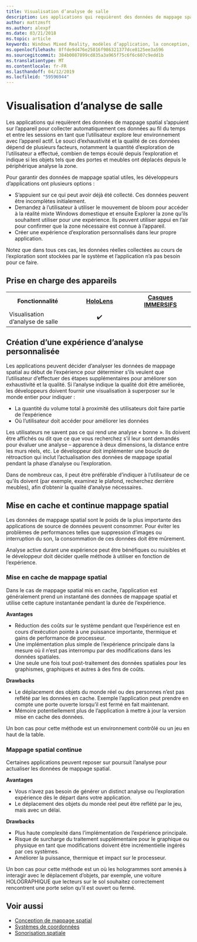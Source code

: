 ```yaml
---
title: Visualisation d’analyse de salle
description: Les applications qui requièrent des données de mappage spatial s’appuient sur l’appareil pour collecter automatiquement ces données au fil du temps et entre les sessions en tant que l’utilisateur explore leur environnement avec l’appareil actif.
author: mattzmsft
ms.author: alexpf
ms.date: 03/21/2018
ms.topic: article
keywords: Windows Mixed Reality, modèles d’application, la conception, HoloLens, analyse de la salle, spatiale de mappage, surface reconstruction, de maillage
ms.openlocfilehash: 8ffde9d476e25016f986321377dce8125ee3a596
ms.sourcegitcommit: 384b0087899cd835a3a965f75c6f6c607c9edd1b
ms.translationtype: MT
ms.contentlocale: fr-FR
ms.lasthandoff: 04/12/2019
ms.locfileid: "59596944"
---
```

# <a name="room-scan-visualization"></a>Visualisation d’analyse de salle

Les applications qui requièrent des données de mappage spatial s’appuient sur l’appareil pour collecter automatiquement ces données au fil du temps et entre les sessions en tant que l’utilisateur explore leur environnement avec l’appareil actif. Le souci d’exhaustivité et la qualité de ces données dépend de plusieurs facteurs, notamment la quantité d’exploration de l’utilisateur a effectué, combien de temps écoulé depuis l’exploration et indique si les objets tels que des portes et meubles ont déplacés depuis le périphérique analyse la zone.

Pour garantir des données de mappage spatial utiles, les développeurs d’applications ont plusieurs options :
* S’appuient sur ce qui peut avoir déjà été collecté. Ces données peuvent être incomplètes initialement.
* Demandez à l’utilisateur à utiliser le mouvement de bloom pour accéder à la réalité mixte Windows domestique et ensuite Explorer la zone qu’ils souhaitent utiliser pour une expérience. Ils peuvent utiliser appui en l’air pour confirmer que la zone nécessaire est connue à l’appareil.
* Créer une expérience d’exploration personnalisés dans leur propre application.

Notez que dans tous ces cas, les données réelles collectées au cours de l’exploration sont stockées par le système et l’application n’a pas besoin pour ce faire.

## <a name="device-support"></a>Prise en charge des appareils

<table>
<tr>
<th>Fonctionnalité</th><th style="width:150px"> <a href="hololens-hardware-details.md">HoloLens</a></th><th style="width:150px"> <a href="immersive-headset-hardware-details.md">Casques IMMERSIFS</a></th>
</tr><tr>
<td> Visualisation d’analyse de salle</td><td style="text-align: center;"> ✔️</td><td style="text-align: center;"></td>
</tr>
</table>



## <a name="building-a-custom-scanning-experience"></a>Création d’une expérience d’analyse personnalisée

Les applications peuvent décider d’analyser les données de mappage spatial au début de l’expérience pour déterminer s’ils veulent que l’utilisateur d’effectuer des étapes supplémentaires pour améliorer son exhaustivité et la qualité. Si l’analyse indique la qualité doit être améliorée, les développeurs doivent fournir une visualisation à superposer sur le monde entier pour indiquer :
* La quantité du volume total à proximité des utilisateurs doit faire partie de l’expérience
* Où l’utilisateur doit accéder pour améliorer les données

Les utilisateurs ne savent pas ce qui rend une analyse « bonne ». Ils doivent être affichés ou dit que ce que vous recherchez s’il leur sont demandés pour évaluer une analyse – apparence à deux dimensions, la distance entre les murs réels, etc. Le développeur doit implémenter une boucle de rétroaction qui inclut l’actualisation des données de mappage spatial pendant la phase d’analyse ou l’exploration.

Dans de nombreux cas, il peut être préférable d’indiquer à l’utilisateur de ce qu’ils doivent (par exemple, examinez le plafond, recherchez derrière meubles), afin d’obtenir la qualité d’analyse nécessaires.

## <a name="cached-versus-continuous-spatial-mapping"></a>Mise en cache et continue mappage spatial

Les données de mappage spatial sont le poids de la plus importante des applications de source de données peuvent consommer. Pour éviter les problèmes de performances telles que suppression d’images ou interruption du son, la consommation de ces données doit être mûrement.

Analyse active durant une expérience peut être bénéfiques ou nuisibles et le développeur doit décider quelle méthode à utiliser en fonction de l’expérience.

### <a name="cached-spatial-mapping"></a>Mise en cache de mappage spatial

Dans le cas de mappage spatial mis en cache, l’application est généralement prend un instantané des données de mappage spatial et utilise cette capture instantanée pendant la durée de l’expérience.

**Avantages**
* Réduction des coûts sur le système pendant que l’expérience est en cours d’exécution pointe à une puissance importante, thermique et gains de performance de processeur.
* Une implémentation plus simple de l’expérience principale dans la mesure où il n’est pas interrompu par des modifications dans les données spatiales.
* Une seule une fois tout post-traitement des données spatiales pour les graphismes, graphiques et autres à des fins de coûts.

**Drawbacks**
* Le déplacement des objets du monde réel ou des personnes n’est pas reflété par les données en cache. Exemple l’application peut prendre en compte une porte ouverte lorsqu’il est fermé en fait maintenant.
* Mémoire potentiellement plus de l’application à mettre à jour la version mise en cache des données.

Un bon cas pour cette méthode est un environnement contrôlé ou un jeu en haut de la table.

### <a name="continuous-spatial-mapping"></a>Mappage spatial continue

Certaines applications peuvent reposer sur poursuit l’analyse pour actualiser les données de mappage spatial.

**Avantages**
* Vous n’avez pas besoin de générer un distinct analyse ou l’exploration expérience dès le départ dans votre application.
* Le déplacement des objets du monde réel peut être reflété par le jeu, mais avec un délai.

**Drawbacks**
* Plus haute complexité dans l’implémentation de l’expérience principale.
* Risque de surcharge du traitement supplémentaire pour le graphique ou physique en tant que modifications doivent être incrémentielle ingérés par ces systèmes.
* Améliorer la puissance, thermique et impact sur le processeur.

Un bon cas pour cette méthode est un où les hologrammes sont amenés à interagir avec le déplacement d’objets, par exemple, une voiture HOLOGRAPHIQUE que lecteurs sur le sol souhaitez correctement rencontrent une porte selon qu’il est ouvert ou fermé.

## <a name="see-also"></a>Voir aussi
* [Conception de mappage spatial](spatial-mapping-design.md)
* [Systèmes de coordonnées](coordinate-systems.md)
* [Sonorisation spatiale](spatial-sound-design.md)
